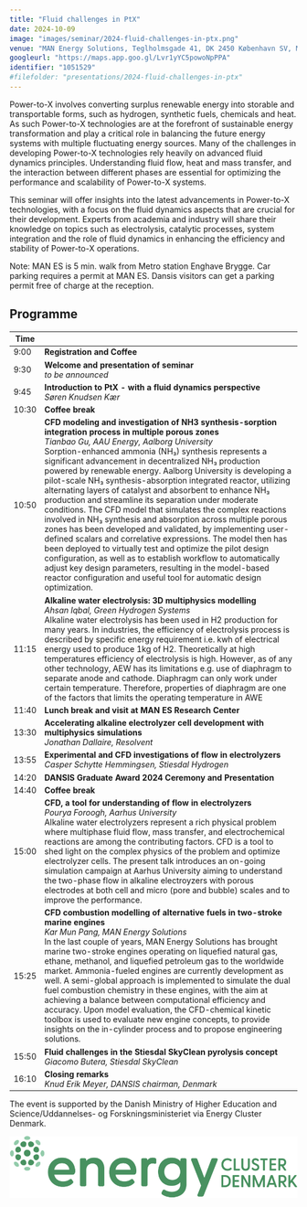 ```yaml
---
title: "Fluid challenges in PtX"
date: 2024-10-09
image: "images/seminar/2024-fluid-challenges-in-ptx.png"
venue: "MAN Energy Solutions, Teglholmsgade 41, DK 2450 København SV, Medarbejderhuset/Employee House"
googleurl: "https://maps.app.goo.gl/Lvr1yYC5powoNpPPA"
identifier: "1051529"
#filefolder: "presentations/2024-fluid-challenges-in-ptx"
---
```


Power-to-X involves converting surplus renewable energy into storable and transportable forms, such as hydrogen, synthetic fuels, chemicals and heat. As such Power-to-X technologies are at the forefront of sustainable energy transformation and play a critical role in balancing the future energy systems with multiple fluctuating energy sources.
Many of the challenges in developing Power-to-X technologies rely heavily on advanced fluid dynamics principles. Understanding fluid flow, heat and mass transfer, and the interaction between different phases are essential for optimizing the performance and scalability of Power-to-X systems.

This seminar will offer insights into the latest advancements in Power-to-X technologies, with a focus on the fluid dynamics aspects that are crucial for their development. Experts from academia and industry will share their knowledge on topics such as electrolysis, catalytic processes, system integration and the role of fluid dynamics in enhancing the efficiency and stability of Power-to-X operations.

Note: MAN ES is 5 min. walk from Metro station Enghave Brygge. Car parking requires a permit at MAN ES. Dansis visitors can get a parking permit free of charge at the reception.

## Programme

| Time  |                        |
| ----- | ---------------------- |
|  9:00 | **Registration and Coffee** |
|  9:30 | **Welcome and presentation of seminar** <br> *to be announced* |
|  9:45 | **Introduction to PtX - with a fluid dynamics perspective** <br> *Søren Knudsen Kær* |
| 10:30 | **Coffee break** |
| 10:50 | **CFD modeling and  investigation of NH3 synthesis-sorption integration process in multiple porous zones** <br> *Tianbao Gu, AAU Energy, Aalborg University* <br> Sorption-enhanced ammonia (NH₃) synthesis represents a significant advancement in decentralized NH₃ production powered by renewable energy. Aalborg University is developing a pilot-scale NH₃ synthesis-absorption integrated reactor, utilizing alternating layers of catalyst and absorbent to enhance NH₃ production and streamline its separation under moderate conditions. The CFD model that simulates the complex reactions involved in NH₃ synthesis and absorption across multiple porous zones has been developed and validated, by implementing user-defined scalars and correlative expressions. The model then has been deployed to virtually test and optimize the pilot design configuration, as well as to establish workflow to automatically adjust key design parameters, resulting in the model-based reactor configuration and useful tool for automatic design optimization.|
| 11:15 | **Alkaline water electrolysis: 3D multiphysics modelling** <br> *Ahsan Iqbal, Green Hydrogen Systems* <br> Alkaline water electrolysis has been used in H2 production for many years. In industries, the efficiency of electrolysis process is described by specific energy requirement i.e. kwh of electrical energy used to produce 1kg of H2. Theoretically at high temperatures efficiency of electrolysis is high. However, as of any other technology, AEW has its limitations e.g. use of diaphragm to separate anode and cathode. Diaphragm can only work under certain temperature. Therefore, properties of diaphragm are one of the factors that limits the operating temperature in AWE |
| 11:40 | **Lunch break and visit at MAN ES Research Center** |
| 13:30 | **Accelerating alkaline electrolyzer cell development with multiphysics simulations** <br> *Jonathan Dallaire, Resolvent* |
| 13:55 | **Experimental and CFD investigations of flow in electrolyzers** <br> *Casper Schytte Hemmingsen, Stiesdal Hydrogen* |
| 14:20 | **DANSIS Graduate Award 2024 Ceremony and Presentation** |
| 14:40 | **Coffee break** |
| 15:00 | **CFD, a tool for understanding of flow in electrolyzers** <br> *Pourya Foroogh, Aarhus University* <br> Alkaline water electrolyzers represent a rich physical problem where multiphase fluid flow, mass transfer, and electrochemical reactions are among the contributing factors. CFD is a tool to shed light on the complex physics of the problem and optimize electrolyzer cells. The present talk introduces an on-going simulation campaign at Aarhus University aiming to understand the two-phase flow in alkaline electroyzers with porous electrodes at both cell and micro (pore and bubble) scales and to improve the performance. |
| 15:25 | **CFD combustion modelling of alternative fuels in two-stroke marine engines** <br> *Kar Mun Pang, MAN Energy Solutions* <br> In the last couple of years, MAN Energy Solutions has brought marine two-stroke engines operating on liquefied natural gas, ethane, methanol, and liquefied petroleum gas to the worldwide market. Ammonia-fueled engines are currently development as well. A semi-global approach is implemented to simulate the dual fuel combustion chemistry in these engines, with the aim at achieving a balance between computational efficiency and accuracy. Upon model evaluation, the CFD-chemical kinetic toolbox is used to evaluate new engine concepts, to provide insights on the in-cylinder process and to propose engineering solutions.|
| 15:50 | **Fluid challenges in the Stiesdal SkyClean pyrolysis concept** <br> *Giacomo Butera, Stiesdal SkyClean* |
| 16:10 | **Closing remarks** <br> *Knud Erik Meyer, DANSIS chairman, Denmark* | 

The event is supported by the Danish Ministry of Higher Education and Science/Uddannelses- og Forskningsministeriet via Energy Cluster Denmark.

![ECD](/images/logo/ecd.png)
